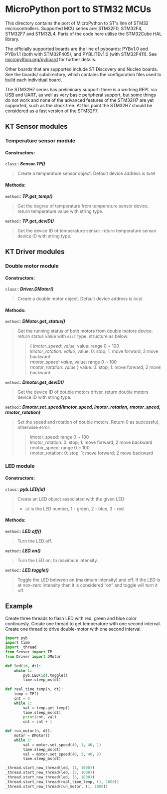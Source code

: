 # MicroPython port to STM32 MCUs

This directory contains the port of MicroPython to ST's line of STM32
microcontrollers.  Supported MCU series are: STM32F0, STM32F4, STM32F7 and
STM32L4.  Parts of the code here utilise the STM32Cube HAL library.

The officially supported boards are the line of pyboards: PYBv1.0 and PYBv1.1
(both with STM32F405), and PYBLITEv1.0 (with STM32F411).  See
[micropython.org/pyboard](http://www.micropython.org/pyboard/) for further
details.

Other boards that are supported include ST Discovery and Nucleo boards.
See the boards/ subdirectory, which contains the configuration files used
to build each individual board.

The STM32H7 series has preliminary support: there is a working REPL via
USB and UART, as well as very basic peripheral support, but some things do
not work and none of the advanced features of the STM32H7 are yet supported,
such as the clock tree.  At this point the STM32H7 should be considered as a
fast version of the STM32F7.

## KT Sensor modules

### Temperature sensor module

#### Constructors:

`class`:: ___Sensor.TP()___
>Create a temperature sensor object. Default device address is `0x50`

#### Methods:

`method`:: ___TP.get_temp()___ 
>Get the degree of temperature from temperature sensor device. return temperature value with string type.

`method`:: ___TP.get_devID()___
>Get the device ID of temperature sensor. return temperature sensor device ID with string type.

## KT Driver modules

### Double motor module

#### Constructors:

`class`:: ___Driver.DMotor()___
>Create a double motor object. Default device address is `0x10`

#### Methods:

`method`:: ___DMotor.get_status()___ 
>Get the running status of both motors from double motors device. return status value with `dict` type. structure as below:
>> { _lmotor_speed: value,_       value: range 0 ~ 100<br>
>>   _lmotor_rotation: value,_    value: 0: stop; 1: move forward; 2 move backward<br>
>>   _rmotor_speed: value,_       value: range 0 ~ 100<br>
>>   _rmotor_rotation: value_ }   value: 0: stop; 1: move forward; 2 move backward<br>

`method`:: ___Dmotor.get_devID()___
>Get the device ID of double motors driver. return double motors device ID with string type.

`method`:: ___Dmotor.set_speed(lmotor_speed, lmotor_rotation, rmotor_speed, rmotor_rotation)___
>Set the speed and rotation of double motors. Return 0 as successful, otherwise error:
>> lmotor_speed:    range 0 ~ 100<br>
>> lmotor_rotation: 0: stop; 1: move forward; 2 move backward<br>
>> rmotor_speed:    range 0 ~ 100<br>
>> rmotor_rotation: 0: stop; 1: move forward; 2 move backward<br>

### LED module

#### Constructors:

`class`:: ___pyb.LED(id)___
>Create an LED object associated with the given LED:
>- ``id`` is the LED number, 1 - green, 2 - blue, 3 - red

#### Methods:

`method`:: ___LED.off()___
>Turn the LED off.

`method`:: ___LED.on()___
>Turn the LED on, to maximum intensity.

`method`:: ___LED.toggle()___
>Toggle the LED between on (maximum intensity) and off. If the LED is
>at non-zero intensity then it is considered “on” and toggle will turn
>it off.


## Example

Create three threads to flash LED with red, green and blue color continuesly.
Create one thread to get temperature with one second interval.
Create one thread to drive double-motor with one second interval.
```python
import pyb
import time
import _thread
from Sensor import TP
from Driver import DMotor
	
def led(id, dt):
	while 1:
		pyb.LED(id).toggle()
		time.sleep_ms(dt)
        
def real_time_temp(n, dt):
	temp = TP()
	cnt = 0
	while 1:
		val = temp.get_temp()
		time.sleep_ms(dt)
		print(cnt, val)
		cnt = cnt + 1

def run_motor(n, dt):
	motor = DMotor()
	while 1:
		val = motor.set_speed(40, 1, 40, 1)
		time.sleep_ms(dt)
		val = motor.set_speed(40, 2, 40, 2)
		time.sleep_ms(dt)

_thread.start_new_thread(led, (1, 1000))
_thread.start_new_thread(led, (2, 1000))
_thread.start_new_thread(led, (3, 1000))
_thread.start_new_thread(real_time_temp, (1, 1000))
_thread.start_new_thread(run_motor, (1, 1000))
```

